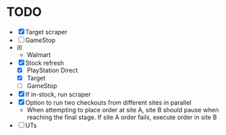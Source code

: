 # TODO

- [x] Target scraper
- [ ] GameStop
- [x] - Walmart
- [x] Stock refresh
  - [x] PlayStation Direct
  - [x] Target
  - [ ] GameStop
- [x] If in-stock, run scraper
- [x] Option to run two checkouts from different sites in parallel
  - When attempting to place order at site A, site B should pause when reaching the final stage. If site A order fails, execute order in site B
- [ ] UTs
